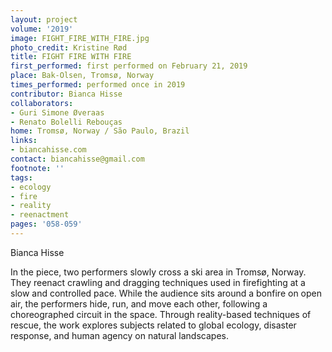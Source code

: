 ```yaml
---
layout: project
volume: '2019'
image: FIGHT_FIRE_WITH_FIRE.jpg
photo_credit: Kristine Rød
title: FIGHT FIRE WITH FIRE
first_performed: first performed on February 21, 2019
place: Bak-Olsen, Tromsø, Norway
times_performed: performed once in 2019
contributor: Bianca Hisse
collaborators:
- Guri Simone Øveraas
- Renato Bolelli Rebouças
home: Tromsø, Norway / São Paulo, Brazil
links:
- biancahisse.com
contact: biancahisse@gmail.com
footnote: ''
tags:
- ecology
- fire
- reality
- reenactment
pages: '058-059'
---
```



Bianca Hisse

In the piece, two performers slowly cross a ski area in Tromsø, Norway. They reenact crawling and dragging techniques used in firefighting at a slow and controlled pace. While the audience sits around a bonfire on open air, the performers hide, run, and move each other, following a choreographed circuit in the space. Through reality-based techniques of rescue, the work explores subjects related to global ecology, disaster response, and human agency on natural landscapes.
